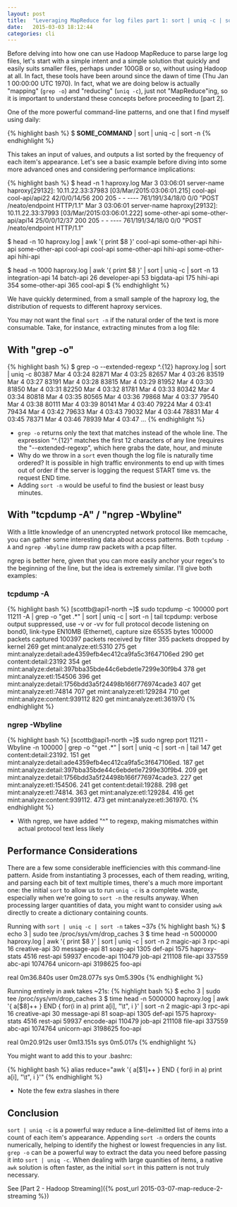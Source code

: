 ```yaml
---
layout: post
title:  "Leveraging MapReduce for log files part 1: sort | uniq -c | sort -n"
date:   2015-03-03 18:12:44
categories: cli
---
```

Before delving into how one can use Hadoop MapReduce to parse large log files, let's start with a simple intent and a simple solution that quickly and easily suits smaller files, perhaps under 100GB or so, without using Hadoop at all. In fact, these tools have been around since the dawn of time (Thu Jan  1 00:00:00 UTC 1970). In fact, what we are doing below is actually "mapping" (`grep -o`) and "reducing" (`uniq -c`), just not "MapReduce"ing, so it is important to understand these concepts before proceeding to [part 2].

One of the more powerful command-line patterns, and one that I find myself using daily:

{% highlight bash %}
$ __SOME_COMMAND__ | sort | uniq -c | sort -n
{% endhighlight %}

This takes an input of values, and outputs a list sorted by the frequency of each item's appearance. Let's see a basic example before diving into some more advanced ones and considering performance implications:

{% highlight bash %}
$ head -n 1 haproxy.log
Mar  3 03:06:01 server-name haproxy[29132]: 10.11.22.33:37983 [03/Mar/2015:03:06:01.215] cool-api cool-api/api22 42/0/0/14/56 200 205 - - ---- 761/191/34/18/0 0/0 "POST /neato/endpoint HTTP/1.1"
Mar  3 03:06:01 server-name haproxy[29132]: 10.11.22.33:37993 [03/Mar/2015:03:06:01.222] some-other-api some-other-api/api14 25/0/0/12/37 200 205 - - ---- 761/191/34/18/0 0/0 "POST /neato/endpoint HTTP/1.1"

$ head -n 10 haproxy.log  | awk '{ print $8 }'
cool-api
some-other-api
hihi-api
some-other-api
cool-api
cool-api
some-other-api
hihi-api
some-other-api
hihi-api

$ head -n 1000 haproxy.log  | awk '{ print $8 }' | sort | uniq -c | sort -n
     13 integration-api
     14 batch-api
     26 developer-api
     53 bigdata-api
    175 hihi-api
    354 some-other-api
    365 cool-api
$
{% endhighlight %}

We have quickly determined, from a small sample of the haproxy log, the distribution of requests to different haproxy services.

You may not want the final `sort -n` if the natural order of the text is more consumable. Take, for instance, extracting minutes from a log file:

With "grep -o"
--------------------------
{% highlight bash %}
$ grep -o --extended-regexp ^.{12} haproxy.log | sort | uniq -c
  80387 Mar  4 03:24
  82871 Mar  4 03:25
  82657 Mar  4 03:26
  83519 Mar  4 03:27
  83191 Mar  4 03:28
  83815 Mar  4 03:29
  81952 Mar  4 03:30
  81850 Mar  4 03:31
  82250 Mar  4 03:32
  81781 Mar  4 03:33
  80342 Mar  4 03:34
  80818 Mar  4 03:35
  80565 Mar  4 03:36
  79868 Mar  4 03:37
  79540 Mar  4 03:38
  80111 Mar  4 03:39
  80141 Mar  4 03:40
  79224 Mar  4 03:41
  79434 Mar  4 03:42
  79633 Mar  4 03:43
  79032 Mar  4 03:44
  78831 Mar  4 03:45
  78371 Mar  4 03:46
  78939 Mar  4 03:47
...
{% endhighlight %}

 - `grep -o` returns only the text that matches instead of the whole line. The expression "^.{12}" matches the first 12 characters of any line (requires the "--extended-regexp", which here grabs the date, hour, and minute
 - Why do we throw in a `sort` even though the log file is naturally time ordered? It is possible in high traffic environments to end up with times out of order if the server is logging the request START time vs. the request END time.
 - Adding `sort -n` would be useful to find the busiest or least busy minutes.

With "tcpdump -A" / "ngrep -Wbyline"
-----------------
With a little knowledge of an unencrypted network protocol like memcache, you can gather some interesting data about access patterns. Both `tcpdump -A` and `ngrep -Wbyline` dump raw packets with a pcap filter.

ngrep is better here, given that you can more easily anchor your regex's to the beginning of the line, but the idea is extremely similar. I'll give both examples:

### tcpdump -A
{% highlight bash %}
[scottb@api1-north ~]$ sudo tcpdump -c 100000 port 11211 -A  | grep -o "get .*" | sort | uniq -c | sort -n | tail
tcpdump: verbose output suppressed, use -v or -vv for full protocol decode
listening on bond0, link-type EN10MB (Ethernet), capture size 65535 bytes
100000 packets captured
100397 packets received by filter
355 packets dropped by kernel
    269 get mint:analyze:etl:5310
    275 get mint:analyze:detail:ade4359efb4ec412ca9fa5c3f647106ed
    290 get content:detail:23192
    354 get mint:analyze:detail:397bba35bde44c6ebdetle7299e30f9b4
    378 get mint:analyze:etl:154506
    396 get mint:analyze:detail:1756bdd3a5f24498b166f776974cade3
    407 get mint:analyze:etl:74814
    707 get mint:analyze:etl:129284
    710 get mint:analyze:content:939112
    820 get mint:analyze:etl:361970
{% endhighlight %}

### ngrep -Wbyline
{% highlight bash %}
[scottb@api1-north ~]$ sudo ngrep port 11211 -Wbyline -n 100000 |  grep -o "^get .*" | sort | uniq -c | sort -n | tail
    147 get content:detail:23192.
    151 get mint:analyze:detail:ade4359efb4ec412ca9fa5c3f647106ed.
    187 get mint:analyze:detail:397bba35bde44c6ebdetle7299e30f9b4.
    209 get mint:analyze:detail:1756bdd3a5f24498b166f776974cade3.
    227 get mint:analyze:etl:154506.
    241 get content:detail:19288.
    298 get mint:analyze:etl:74814.
    363 get mint:analyze:etl:129284.
    416 get mint:analyze:content:939112.
    473 get mint:analyze:etl:361970.
{% endhighlight %}
- With ngrep, we have added "^" to regexp, making mismatches within actual protocol text less likely

Performance Considerations
--------------------------
There are a few some considerable inefficiencies with this command-line pattern. Aside from instantiating 3 processes, each of them reading, writing, and parsing each bit of text multiple times, there's a much more important one: the initial `sort` to allow us to run `uniq -c` is a complete waste, especially when we're going to `sort -n` the results anyway. When processing larger quantities of data, you might want to consider using `awk` directly to create a dictionary containing counts. 


Running with `sort | uniq -c | sort -n` takes ~37s
{% highlight bash %}
$ echo 3 | sudo tee /proc/sys/vm/drop_caches
3
$ time head -n 5000000 haproxy.log  | awk '{ print $8 }' | sort | uniq -c | sort -n
      2 magic-api
      3 rpc-api
     16 creative-api
     30 message-api
     81 soap-api
   1305 def-api
   1575 haproxy-stats
   4516 rest-api
  59937 encode-api
 110479 job-api
 211108 file-api
 337559 abc-api
1074764 unicorn-api
3198625 foo-api

real	0m36.840s
user	0m28.077s
sys	0m5.390s
{% endhighlight %}


Running entirely in awk takes ~21s:
{% highlight bash %}
$ echo 3 | sudo tee /proc/sys/vm/drop_caches
3
$ time head -n 5000000 haproxy.log   | awk '{ a[$8]++ } END { for(i in a) print a[i], "\t", i  }' | sort -n
2 	 magic-api
3 	 rpc-api
16 	 creative-api
30 	 message-api
81 	 soap-api
1305 	 def-api
1575 	 haproxy-stats
4516 	 rest-api
59937 	 encode-api
110479 	 job-api
211108 	 file-api
337559 	 abc-api
1074764 	 unicorn-api
3198625 	 foo-api

real	0m20.912s
user	0m13.151s
sys	0m5.017s
{% endhighlight %}

You might want to add this to your .bashrc:

{% highlight bash %}
alias reduce="awk '{ a[\$1]++ } END { for(i in a) print a[i], \"\\t\", i  }'"
{% endhighlight %}
 - Note the few extra slashes in there

Conclusion
----------
`sort | uniq -c` is a powerful way reduce a line-delimitted list of items into a count of each item's appearance. Appending `sort -n` orders the counts numerically, helping to identify the highest or lowest frequencies in any list. `grep -o` can be a powerful way to extract the data you need before passing it into `sort | uniq -c`. When dealing with large quanities of items, a native `awk` solution is often faster, as the initial `sort` in this pattern is not truly necessary.

See [Part 2 - Hadoop Streaming]({% post_url 2015-03-07-map-reduce-2-streaming %})

